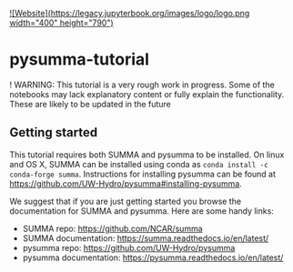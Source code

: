 [![Website](https://legacy.jupyterbook.org/images/logo/logo.png width="400" height="790")](https://pysumma.tk/)

# pysumma-tutorial

! WARNING: This tutorial is a very rough work in progress. Some of the notebooks may lack explanatory content or fully explain the functionality. These are likely to be updated in the future

## Getting started
This tutorial requires both SUMMA and pysumma to be installed. On linux and OS X, SUMMA can be installed using conda as `conda install -c conda-forge summa`. Instructions for installing pysumma can be found at https://github.com/UW-Hydro/pysumma#installing-pysumma.

We suggest that if you are just getting started you browse the documentation for SUMMA and pysumma. Here are some handy links:

* SUMMA repo: https://github.com/NCAR/summa
* SUMMA documentation: https://summa.readthedocs.io/en/latest/
* pysumma repo: https://github.com/UW-Hydro/pysumma
* pysumma documentation: https://pysumma.readthedocs.io/en/latest/
